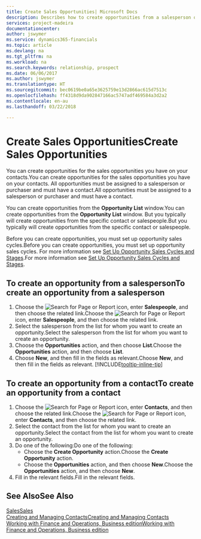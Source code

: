 ```yaml
---
title: Create Sales Opportunities| Microsoft Docs
description: Describes how to create opportunities from a salesperson or a contact in Finance and Operations, Business edition.
services: project-madeira
documentationcenter: 
author: jswymer
ms.service: dynamics365-financials
ms.topic: article
ms.devlang: na
ms.tgt_pltfrm: na
ms.workload: na
ms.search.keywords: relationship, prospect
ms.date: 06/06/2017
ms.author: jswymer
ms.translationtype: HT
ms.sourcegitcommit: bec0619be0a65e3625759e13d2866ac615d7513c
ms.openlocfilehash: ff4318d9da902847166ac5747adf469584a3d2a2
ms.contentlocale: en-au
ms.lasthandoff: 03/22/2018

---
```

# <a name="create-sales-opportunities"></a><span data-ttu-id="8b74a-103">Create Sales Opportunities</span><span class="sxs-lookup"><span data-stu-id="8b74a-103">Create Sales Opportunities</span></span>
<span data-ttu-id="8b74a-104">You can create opportunities for the sales opportunities you have on your contacts.</span><span class="sxs-lookup"><span data-stu-id="8b74a-104">You can create opportunities for the sales opportunities you have on your contacts.</span></span> <span data-ttu-id="8b74a-105">All opportunities must be assigned to a salesperson or purchaser and must have a contact.</span><span class="sxs-lookup"><span data-stu-id="8b74a-105">All opportunities must be assigned to a salesperson or purchaser and must have a contact.</span></span>

<span data-ttu-id="8b74a-106">You can create opportunities from the **Opportunity List** window.</span><span class="sxs-lookup"><span data-stu-id="8b74a-106">You can create opportunities from the **Opportunity List** window.</span></span> <span data-ttu-id="8b74a-107">But you typically will create opportunities from the specific contact or salespeople.</span><span class="sxs-lookup"><span data-stu-id="8b74a-107">But you typically will create opportunities from the specific contact or salespeople.</span></span>

<span data-ttu-id="8b74a-108">Before you can create opportunities, you must set up opportunity sales cycles.</span><span class="sxs-lookup"><span data-stu-id="8b74a-108">Before you can create opportunities, you must set up opportunity sales cycles.</span></span> <span data-ttu-id="8b74a-109">For more information see [Set Up Opportunity Sales Cycles and Stages](marketing-how-setup-opportunity-sales-cycles-stages.md).</span><span class="sxs-lookup"><span data-stu-id="8b74a-109">For more information see [Set Up Opportunity Sales Cycles and Stages](marketing-how-setup-opportunity-sales-cycles-stages.md).</span></span>

## <a name="to-create-an-opportunity-from-a-salesperson"></a><span data-ttu-id="8b74a-110">To create an opportunity from a salesperson</span><span class="sxs-lookup"><span data-stu-id="8b74a-110">To create an opportunity from a salesperson</span></span>
1. <span data-ttu-id="8b74a-111">Choose the ![Search for Page or Report](media/ui-search/search_small.png "Search for Page or Report icon") icon, enter **Salespeople**, and then choose the related link.</span><span class="sxs-lookup"><span data-stu-id="8b74a-111">Choose the ![Search for Page or Report](media/ui-search/search_small.png "Search for Page or Report icon") icon, enter **Salespeople**, and then choose the related link.</span></span>
2. <span data-ttu-id="8b74a-112">Select the salesperson from the list for whom you want to create an opportunity.</span><span class="sxs-lookup"><span data-stu-id="8b74a-112">Select the salesperson from the list for whom you want to create an opportunity.</span></span>
3. <span data-ttu-id="8b74a-113">Choose the **Opportunities** action, and then choose **List**.</span><span class="sxs-lookup"><span data-stu-id="8b74a-113">Choose the **Opportunities** action, and then choose **List**.</span></span>
4. <span data-ttu-id="8b74a-114">Choose **New**, and then fill in the fields as relevant.</span><span class="sxs-lookup"><span data-stu-id="8b74a-114">Choose **New**, and then fill in the fields as relevant.</span></span> [!INCLUDE[tooltip-inline-tip](includes/tooltip-inline-tip_md.md)]  



## <a name="to-create-an-opportunity-from-a-contact"></a><span data-ttu-id="8b74a-115">To create an opportunity from a contact</span><span class="sxs-lookup"><span data-stu-id="8b74a-115">To create an opportunity from a contact</span></span>
1. <span data-ttu-id="8b74a-116">Choose the ![Search for Page or Report](media/ui-search/search_small.png "Search for Page or Report icon") icon, enter **Contacts**, and then choose the related link.</span><span class="sxs-lookup"><span data-stu-id="8b74a-116">Choose the ![Search for Page or Report](media/ui-search/search_small.png "Search for Page or Report icon") icon, enter **Contacts**, and then choose the related link.</span></span>
2. <span data-ttu-id="8b74a-117">Select the contact from the list for whom you want to create an opportunity.</span><span class="sxs-lookup"><span data-stu-id="8b74a-117">Select the contact from the list for whom you want to create an opportunity.</span></span>
3. <span data-ttu-id="8b74a-118">Do one of the following:</span><span class="sxs-lookup"><span data-stu-id="8b74a-118">Do one of the following:</span></span>
   * <span data-ttu-id="8b74a-119">Choose the **Create Opportunity** action.</span><span class="sxs-lookup"><span data-stu-id="8b74a-119">Choose the **Create Opportunity** action.</span></span>
   * <span data-ttu-id="8b74a-120">Choose the  **Opportunities** action, and then choose **New**.</span><span class="sxs-lookup"><span data-stu-id="8b74a-120">Choose the  **Opportunities** action, and then choose **New**.</span></span>
4. <span data-ttu-id="8b74a-121">Fill in the relevant fields.</span><span class="sxs-lookup"><span data-stu-id="8b74a-121">Fill in the relevant fields.</span></span>

## <a name="see-also"></a><span data-ttu-id="8b74a-122">See Also</span><span class="sxs-lookup"><span data-stu-id="8b74a-122">See Also</span></span>
[<span data-ttu-id="8b74a-123">Sales</span><span class="sxs-lookup"><span data-stu-id="8b74a-123">Sales</span></span>](sales-manage-sales.md)  
[<span data-ttu-id="8b74a-124">Creating and Managing Contacts</span><span class="sxs-lookup"><span data-stu-id="8b74a-124">Creating and Managing Contacts</span></span>](marketing-contacts.md)  
[<span data-ttu-id="8b74a-125">Working with Finance and Operations, Business edition</span><span class="sxs-lookup"><span data-stu-id="8b74a-125">Working with Finance and Operations, Business edition</span></span>](ui-work-product.md)

